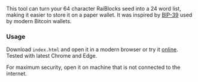 This tool can turn your 64 character RaiBlocks seed into a 24 word list, making it easier to store it on a paper wallet. It was inspired by [BIP-39](https://github.com/bitcoin/bips/blob/master/bip-0039.mediawiki) used by modern Bitcoin wallets.

### Usage
Download `index.html` and open it in a modern browser or try it [online](). Tested with latest Chrome and Edge.

For maximum security, open it on machine that is not connected to the internet.
